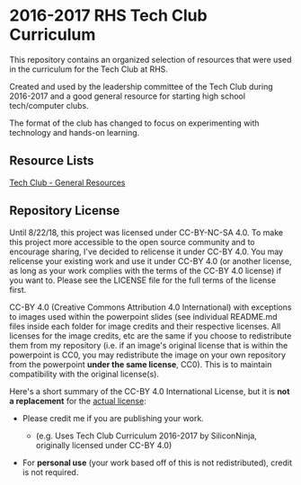 # 2016-2017 RHS Tech Club Curriculum
This repository contains an organized selection of resources that were used in the curriculum for the Tech Club at RHS.

Created and used by the leadership committee of the Tech Club during 2016-2017 and a good general resource for starting high school tech/computer clubs.

The format of the club has changed to focus on experimenting with technology and hands-on learning.

## Resource Lists
[Tech Club - General Resources](Resources/TechClub-General-Resources.md)

## Repository License
Until 8/22/18, this project was licensed under CC-BY-NC-SA 4.0. To make this project more accessible to the open source community and to encourage sharing, I've decided to relicense it under CC-BY 4.0. You may relicense your existing work and use it under CC-BY 4.0 (or another license, as long as your work complies with the terms of the CC-BY 4.0 license) if you want to. Please see the LICENSE file for the full terms of the license first.

CC-BY 4.0 (Creative Commons Attribution 4.0 International) with exceptions to images used within the powerpoint slides (see individual README.md files inside each folder for image credits and their respective licenses. All licenses for the image credits, etc are the same if you choose to redistribute them from my repository (i.e. if an image's original license that is within the powerpoint is CC0, you may redistribute the image on your own repository from the powerpoint **under the same license**, CC0). This is to maintain compatibility with the original license(s).

Here's a short summary of the CC-BY 4.0 International License, but it is **not a replacement** for the [actual license](LICENSE):

  - Please credit me if you are publishing your work.
    - (e.g. Uses Tech Club Curriculum 2016-2017 by SiliconNinja, originally licensed under CC-BY 4.0)
  
  - For **personal use** (your work based off of this is not redistributed), credit is not required.
